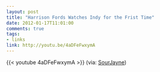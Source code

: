```yaml
---
layout: post
title: "Harrison Fords Watches Indy for the Frist Time"
date: 2012-01-17T11:01:00
comments: true
tags:
- links
link: http://youtu.be/4aDFeFwxymA
---
```

{{< youtube 4aDFeFwxymA >}}
(via: [SourJayne](http://sourjayne.tumblr.com/post/15415158683/harrison-ford-watches-indy-for-the-first-time-by "SourJayne"))
